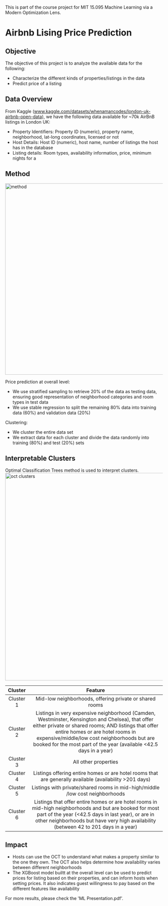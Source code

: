 This is part of the course project for MIT 15.095 Machine Learning via a Modern Optimization Lens.

# Airbnb Lising Price Prediction
## Objective
The objective of this project is to analyze the available data for the following:
- Characterize the different kinds of properties/listings in the data
- Predict price of a listing
## Data Overview
From Kaggle (www.kaggle.com/datasets/whenamancodes/london-uk-airbnb-open-data), we have the following data available for ~70k AirBnB listings in London UK:
- Property Identifiers: Property ID (numeric), property name, neighborhood, lat-long coordinates, licensed or not
- Host Details: Host ID (numeric), host name, number of listings the host has in the database
- Listing details: Room types, availability information, price, minimum nights for a 
## Method
<img width="612" alt="method" src="https://github.com/jren99/Airbnb-Prediction/assets/47071387/d16b119f-3d12-4eae-b317-8ec5eaf13904">

Price prediction at overall level:
- We use stratified sampling to retrieve 20% of the data as testing data, ensuring good representation of neighborhood categories and room types in test data
- We use stable regression to split the remaining 80% data into training data (60%) and validation data (20%)

Clustering:
- We cluster the entire data set 
- We extract data for each cluster and divide the data randomly into training (80%) and test (20%) sets

## Interpretable Clusters
Optimal Classification Trees method is used to interpret clusters. 
<img width="664" alt="oct clusters" src="https://github.com/jren99/Airbnb-Prediction/assets/47071387/7257481d-8d47-4f8d-a806-587b0d6a9267">


|  Cluster  |                                                                                                                                                       Feature                                                                                                                                                      |
|:---------:|:------------------------------------------------------------------------------------------------------------------------------------------------------------------------------------------------------------------------------------------------------------------------------------------------------------------:|
| Cluster 1 | Mid-low neighborhoods, offering private or shared rooms                                                                                                                                                                                                                                                            |
| Cluster 2 | Listings in very expensive neighborhood (Camden, Westminster, Kensington and Chelsea), that offer either private or shared rooms; AND listings that offer entire homes or are hotel rooms in expensive/middle/low cost neighborhoods but are booked for the most part of the year (available <42.5 days in a year) |
| Cluster 3 | All other properties                                                                                                                                                                                                                                                                                               |
| Cluster 4 | Listings offering entire homes or are hotel rooms that are generally available (availability >201 days)                                                                                                                                                                                                            |
| Cluster 5 | Listings with private/shared rooms in mid-high/middle /low cost neighborhoods                                                                                                                                                                                                                                      |
| Cluster 6 | Listings that offer entire homes or are hotel rooms in mid-high neighborhoods and but are booked for most part of the year (<42.5 days in last year), or are in other neighborhoods but have very high  availability (between 42 to 201 days in a year)                                                            |

## Impact
- Hosts can use the OCT to understand what makes a property similar to the one they own. The OCT also helps determine how availability varies between different neighborhoods
- The XGBoost model builtt at the overall level can be used to predict prices for listing based on their properties, and can inform hosts when setting prices. It also indicates guest willingness to pay based on the different features like availability


For more results, please check the 'ML Presentation.pdf'.
